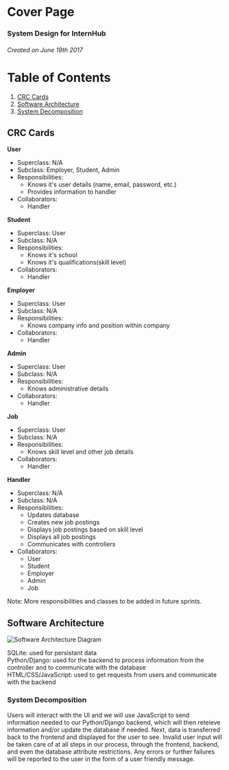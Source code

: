 # Cover Page
### System Design for InternHub
###### Created on June 19th 2017

# Table of Contents
1. [CRC Cards](#crc-cards)
2. [Software Architecture](#software-architecture)
3. [System Decomposition](#system-decomposition)

## CRC Cards
**User**  
- Superclass: N/A 
- Subclass: Employer, Student, Admin
- Responsibilities: 
  * Knows it's user details (name, email, password, etc.)
  * Provides information to handler
- Collaborators:   
  * Handler
  
**Student**
- Superclass: User
- Subclass: N/A
- Responsibilities: 
  * Knows it's school
  * Knows it's qualifications(skill level)
- Collaborators:     
  * Handler  
  
**Employer**
- Superclass: User
- Subclass: N/A
- Responsibilities: 
  * Knows company info and position within company
- Collaborators:   
  * Handler  
  
**Admin**
- Superclass: User
- Subclass: N/A
- Responsibilities: 
  * Knows administrative details
- Collaborators:   
  * Handler  
  
**Job**
- Superclass: User
- Subclass: N/A
- Responsibilities: 
  * Knows skill level and other job details
- Collaborators:   
  * Handler  
  
 **Handler**
- Superclass: N/A
- Subclass: N/A
- Responsibilities: 
  * Updates database
  * Creates new job postings
  * Displays job postings based on skill level
  * Displays all job postings
  * Communicates with controllers
- Collaborators:   
  * User
  * Student
  * Employer
  * Admin 
  * Job  
  
Note: More responsibilities and classes to be added in future sprints.
  
## Software Architecture 

![Software Architecture Diagram](https://github.com/UTSCCSCC01/Better-Jobs/blob/master/images/design/systemarch.png "Software Architecture Diagram")

SQLite: used for persistant data  
Python/Django: used for the backend to process information from the controller and to communicate with the database  
HTML/CSS/JavaScript: used to get requests from users and communicate with the backend   

### System Decomposition
Users will interact with the UI and we will use JavaScript to send information needed to our Python/Django backend, which will then reteieve information and/or update the database if needed. Next, data is transferred back to the frontend and displayed for the user to see. Invalid user input will be taken care of at all steps in our process, through the frontend, backend, and even the database attribute restrictions. Any errors or further failures will be reported to the user in the form of a user friendly message.
